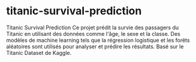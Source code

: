 # titanic-survival-prediction
Titanic Survival Prediction Ce projet prédit la survie des passagers du Titanic en utilisant des données comme l'âge, le sexe et la classe. Des modèles de machine learning tels que la régression logistique et les forêts aléatoires sont utilisés pour analyser et prédire les résultats. Basé sur le Titanic Dataset de Kaggle.
